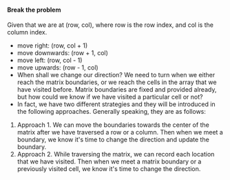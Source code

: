#### Break the problem
Given that we are at (row, col), where row is the row index, and col is the column index.
- move right: (row, col + 1)
- move downwards: (row + 1, col)
- move left: (row, col - 1)
- move upwards: (row - 1, col)
- When shall we change our direction? We need to turn when we either reach the matrix boundaries, or we reach the cells in the array that we have visited before. Matrix boundaries are fixed and provided already, but how could we know if we have visited a particular cell or not?
-  In fact, we have two different strategies and they will be introduced in the following approaches. Generally speaking, they are as follows:
1. Approach 1. We can move the boundaries towards the center of the matrix after we have traversed a row or a column. Then when we meet a boundary, we know it's time to change the direction and update the boundary.
2. Approach 2. While traversing the matrix, we can record each location that we have visited. Then when we meet a matrix boundary or a previously visited cell, we know it's time to change the direction.